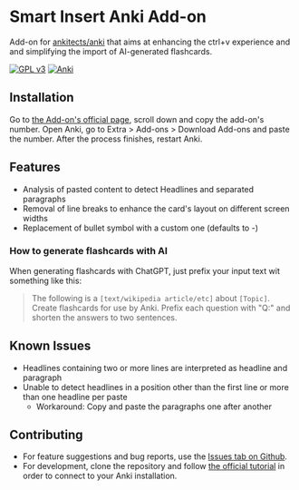 
# Smart Insert Anki Add-on


Add-on for [ankitects/anki](https://github.com/ankitects/anki) that aims at enhancing the ctrl+v experience and and simplifying the import of AI-generated flashcards.


[![GPL v3](https://img.shields.io/github/license/swssl/anki-smart-insert)](https://github.com/swssl/anki-smart-insert/blob/main/LICENSE) 
[![Anki](https://img.shields.io/badge/platform-Anki-%23317eac)](https://ankiweb.net/shared/info/1303065007) 


## Installation

Go to [the Add-on's official page](https://ankiweb.net/shared/info/1303065007), scroll down and copy the add-on's number. Open Anki, go to Extra > Add-ons > Download Add-ons and paste the number. After the process finishes, restart Anki.
    
## Features

- Analysis of pasted content to detect Headlines and separated paragraphs
- Removal of line breaks to enhance the card's layout on different screen widths
- Replacement of bullet symbol with a custom one (defaults to -)

### How to generate flashcards with AI

When generating flashcards with ChatGPT, just prefix your input text wit something like this:
> The following is a `[text/wikipedia article/etc]` about `[Topic]`. Create flashcards for use by Anki. Prefix each question with "Q:" and shorten the answers to two sentences.

## Known Issues


+ Headlines containing two or more lines are interpreted as headline and paragraph
+ Unable to detect headlines in a position other than the first line or more than one headline per paste
    + Workaround: Copy and paste the paragraphs one after another
## Contributing

- For feature suggestions and bug reports, use the [Issues tab on Github](https://github.com/swssl/anki-smart-insert/issues).
- For development, clone the repository and follow [the official tutorial](https://addon-docs.ankiweb.net/editor-setup.html) in order to connect to your Anki installation. 
